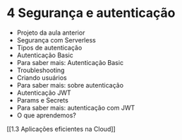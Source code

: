 # 4 Segurança e autenticação
- Projeto da aula anterior
- Segurança com Serverless
- Tipos de autenticação
- Autenticação Basic
- Para saber mais: Autenticação Basic
- Troubleshooting
- Criando usuários
- Para saber mais: sobre autenticação
- Autenticação JWT
- Params e Secrets
- Para saber mais: autenticação com JWT
- O que aprendemos?

[[1.3 Aplicações eficientes na Cloud]]